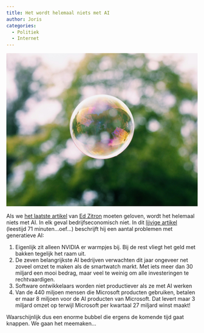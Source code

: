 ```yaml
---
title: Het wordt helemaal niets met AI
author: Joris
categories:
  - Politiek
  - Internet
---
```


![bubble zoals misschien AI een bubbel is...](../assets/posts/braedon-mcleod-zjq0I3XupiI-unsplash.jpg)

Als we [het laatste artikel](https://www.wheresyoured.at/the-case-against-generative-ai/) van [Ed Zitron](https://www.wheresyoured.at/) moeten geloven, wordt het helemaal niets met AI. In elk geval bedrijfseconomisch niet. In dit [lijvige artikel](<(https://www.wheresyoured.at/the-case-against-generative-ai/)>) (leestijd 71 minuten...oef...) beschrijft hij een aantal problemen met generatieve AI:

1. Eigenlijk zit alleen NVIDIA er warmpjes bij. Bij de rest vliegt het geld met bakken tegelijk het raam uit.
2. De zeven belangrijkste AI bedrijven verwachten dit jaar ongeveer net zoveel omzet te maken als de smartwatch markt. Met iets meer dan 30 miljard een mooi bedrag, maar veel te weinig om alle investeringen te rechtvaardigen.
3. Software ontwikkelaars worden niet productiever als ze met AI werken
4. Van de 440 miljoen mensen die Microsoft producten gebruiken, betalen er maar 8 miljoen voor de AI producten van Microsoft. Dat levert maar 3 miljard omzet op terwijl Microsoft per kwartaal 27 miljard winst maakt!

Waarschijnlijk dus een enorme bubbel die ergens de komende tijd gaat knappen. We gaan het meemaken...
